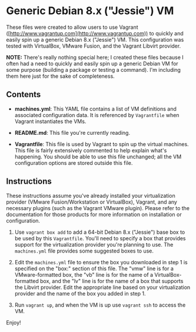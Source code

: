 # Generic Debian 8.x ("Jessie") VM

These files were created to allow users to use Vagrant ([http://www.vagrantup.com](http://www.vagrantup.com)) to quickly and easily spin up a generic Debian 8.x ("Jessie") VM. This configuration was tested with VirtualBox, VMware Fusion, and the Vagrant Libvirt provider.

**NOTE:** There's really nothing special here; I created these files because I often had a need to quickly and easily spin up a generic Debian VM for some purpose (building a package or testing a command). I'm including them here just for the sake of completeness.

## Contents

* **machines.yml**: This YAML file contains a list of VM definitions and associated configuration data. It is referenced by `Vagrantfile` when Vagrant instantiates the VMs.

* **README.md**: This file you're currently reading.

* **Vagrantfile**: This file is used by Vagrant to spin up the virtual machines. This file is fairly extensively commented to help explain what's happening. You should be able to use this file unchanged; all the VM configuration options are stored outside this file.

## Instructions

These instructions assume you've already installed your virtualization provider (VMware Fusion/Workstation or VirtualBox), Vagrant, and any necessary plugins (such as the Vagrant VMware plugin). Please refer to the documentation for those products for more information on installation or configuration.

1. Use `vagrant box add` to add a 64-bit Debian 8.x ("Jessie") base box to be used by this `Vagrantfile`. You'll need to specify a box that provides support for the virtualization provider you're planning to use. The `machines.yml` file provides some suggested boxes to use.

2. Edit the `machines.yml` file to ensure the box you downloaded in step 1 is specified on the "box:" section of this file. The "vmw" line is for a VMware-formatted box, the "vb" line is for the name of a VirtualBox-formatted box, and the "lv" line is for the name of a box that supports the Libvirt provider. Edit the appropriate line based on your virtualization provider and the name of the box you added in step 1.

3. Run `vagrant up`, and when the VM is up use `vagrant ssh` to access the VM.

Enjoy!
